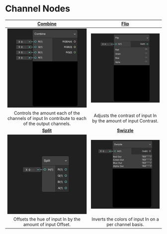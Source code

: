 # Channel Nodes


|[Combine](Combine-Node.md)| [Flip](Flip-Node.md) |
|:---------:|:---------:|
|![Image](images/CombineNodeThumb.png)|![Image](images/FlipNodeThumb.png)|
|Controls the amount each of the channels of input In contribute to each of the output channels.|Adjusts the contrast of input In by the amount of input Contrast.|
|[**Split**](Split-Node.md)|[**Swizzle**](Swizzle-Node.md)|
|![Image](images/SplitNodeThumb.png)|![Image](images/SwizzleNodeThumb.png)|
|Offsets the hue of input In by the amount of input Offset.|Inverts the colors of input In on a per channel basis.|
